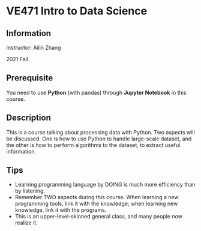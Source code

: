 # VE471 Intro to Data Science

## Information

Instructor: Ailin Zhang

2021 Fall

## Prerequisite

You need to use **Python** (with pandas) through **Jupyter Notebook** in this course.

## Description

This is a course talking about processing data with Python. Two aspects will be discussed. One is how to use Python to handle large-scale dataset, and the other is how to perform algorithms to the dataset, to extract useful information.

## Tips

- Learning programming language by DOING is much more efficiency than by listening.
- Remember TWO aspects during this course. When learning a new programming tools, link it with the knowledge; when learning new knowledge, link it with the programs.
- This is an upper-level-skinned general class, and many people now realize it.

 
